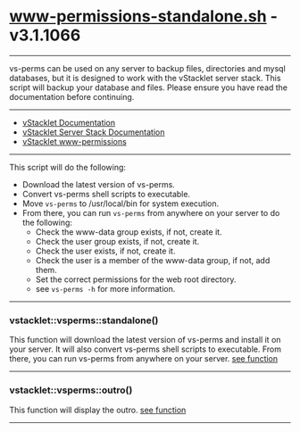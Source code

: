 # www-permissions-standalone.sh - v3.1.1066


---

vs-perms can be used on any server to backup files, directories and mysql
databases, but it is designed to work with the vStacklet server stack.
This script will backup your database and files.
Please ensure you have read the documentation before continuing.

---

- [vStacklet Documentation](https://github.com/JMSDOnline/vstacklet/blob/development/docs/setup/vstacklet.sh.md)
- [vStacklet Server Stack Documentation](https://github.com/JMSDOnline/vstacklet/blob/development/docs/setup/vstacklet-server-stack.sh.md)
- [vStacklet www-permissions](https://github.com/JMSDOnline/vstacklet/blob/development/docs/bin/www-permissions.sh.md)

---

This script will do the following:
- Download the latest version of vs-perms.
- Convert vs-perms shell scripts to executable.
- Move `vs-perms` to /usr/local/bin for system execution.
- From there, you can run `vs-perms` from anywhere on your server to do the following:
  - Check the www-data group exists, if not, create it.
  - Check the user group exists, if not, create it.
  - Check the user exists, if not, create it.
  - Check the user is a member of the www-data group, if not, add them.
  - Set the correct permissions for the web root directory.
  - see `vs-perms -h` for more information.

---



### vstacklet::vsperms::standalone()

This function will download the latest version of vs-perms
and install it on your server. It will also convert vs-perms shell scripts
to executable. From there, you can run vs-perms from anywhere on your server.
[see function](https://github.com/JMSDOnline/vstacklet/blob/development/bin/www-permissions-standalone.sh#L60-L65)

---

### vstacklet::vsperms::outro()

This function will display the outro. [see function](https://github.com/JMSDOnline/vstacklet/blob/development/bin/www-permissions-standalone.sh#L73-L85)

---



